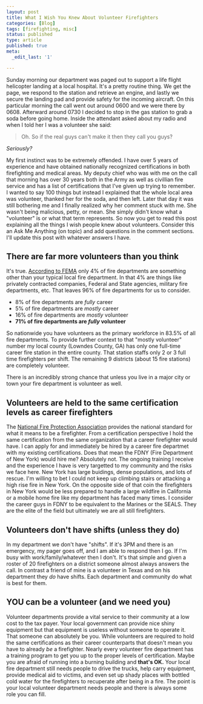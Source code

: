 ```yaml
---
layout: post
title: What I Wish You Knew About Volunteer Firefighters
categories: [Blog]
tags: [firefighting, misc]
status: published
type: article
published: true
meta:
  _edit_last: '1'

---
```


Sunday morning our department was paged out to support a life flight helicopter landing at a local hospital. It's a pretty routine thing. We get the page, we respond to the station and retrieve an engine, and lastly we secure the landing pad and provide safety for the incoming aircraft. On this particular morning the call went out around 0600 and we were there by 0608. Afterward around 0730 I decided to stop in the gas station to grab a soda before going home. Inside the attendant asked about my radio and when I told her I was a volunteer she said:

> Oh. So if the real guys can't make it then they call you guys?

_Seriously?_

My first instinct was to be extremely offended. I have over 5 years of experience and have obtained nationally recognized certifications in both firefighting and medical areas. My deputy chief who was with me on the call that morning has over 30 years both in the Army as well as civillian fire service and has a list of certifications that I've given up trying to remember. I wanted to say 100 things but instead I explained that the whole local area was volunteer, thanked her for the soda, and then left. Later that day it was still bothering me and I finally realized why her comment stuck with me. She wasn't being malicious, petty, or mean. She simply didn't know what a "volunteer" is or what that term represents. So now you get to read this post explaining all the things I wish people knew about volunteers. Consider this an Ask Me Anything (on topic) and add questions in the comment sections. I'll update this post with whatever answers I have.

## There are far more volunteers than you think

It's true. [According to FEMA](https://apps.usfa.fema.gov/census/summary.cfm#e) only 4% of fire departments are something other than your typical local fire department. In that 4% are things like privately contracted companies, Federal and State agencies, military fire departments, etc. That leaves 96% of fire departments for us to consider.

+  8% of fire departments are *fully* career
+  5% of fire departments are *mostly* career
+  16% of fire departments are *mostly* volunteer
+  **71% of fire departments are *fully* volunteer**

So nationwide you have volunteers as the primary workforce in 83.5% of all fire departments. To provide further context to that "mostly volunteer" number my local county (Lowndes County, GA) has only one full-time career fire station in the entire county. That station staffs only 2 or 3 full time firefighters per shift. The remaining 9 districts (about 15 fire stations) are completely volunteer.

There is an incredibly strong chance that unless you live in a major city or town your fire department is volunteer as well.

## Volunteers are held to the same certification levels as career firefighters

The [National Fire Protection Association](http://www.nfpa.org/codes-and-standards) provides the national standard for what it means to be a firefighter. From a certification perspective I hold the same certification from the same organization that a career firefighter would have. I can apply for and immediately be hired by a career fire departmet with my existing certifications. Does that mean the FDNY (Fire Department of New York) would hire me? Absolutely not. The ongoing training I receive and the experience I have is very targetted to my community and the risks we face here. New York has large buidings, dense populations, and lots of rescue. I'm willing to bet I could not keep up climbing stairs or attacking a high rise fire in New York. On the opposite side of that coin the firefighters in New York would be less prepared to handle a large wildfire in California or a mobile home fire like my department has faced many times. I consider the career guys in FDNY to be equivalent to the Marines or the SEALS. They are the elite of the field but ultimately we are all still firefighters.

## Volunteers don't have shifts (unless they do)

In my department we don't have "shifts". If it's 3PM and there is an emergency, my pager goes off, and I am able to respond then I go. If I'm busy with work/family/whatever then I don't. It's that simple and given a roster of 20 firefighters on a district someone almost always answers the call. In contrast a friend of mine is a volunteer in Texas and on his department they *do* have shifts. Each department and community do what is best for them.

## YOU can be a volunteer (and we need you)

Volunteer departments provide a vital service to their community at a low cost to the tax payer. Your local government can provide nice shiny equipment but that equipment is useless without someone to operate it. That someone can absolutely be you. While volunteers are required to hold the same certifications as their career counterparts that doesn't mean you have to already *be* a firefighter. Nearly every volunteer fire department has a training program to get you up to the proper levels of certification. Maybe you are afraid of running into a burning building and **that's OK.** Your local fire department still needs people to drive the trucks, help carry equipment, provide medical aid to victims, and even set up shady places with bottled cold water for the firefighters to recuperate after being in a fire. The point is your local volunteer department needs people and there is always some role you can fill.